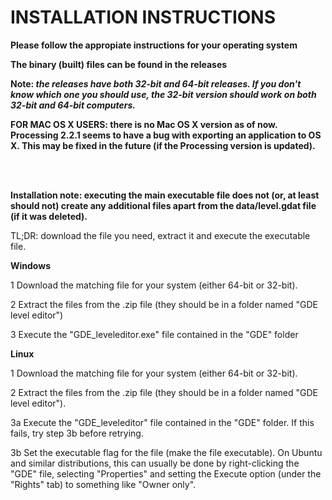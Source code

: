 # INSTALLATION INSTRUCTIONS

<b>Please follow the appropiate instructions for your operating system</b>

<b>The binary (built) files can be found in the releases</b>

<b>Note: <i>the releases have both 32-bit and 64-bit releases. If you don't know which one you should use, the 32-bit version should work on both 32-bit and 64-bit computers.</i></b>

<b>FOR MAC OS X USERS: there is no Mac OS X version as of now. Processing 2.2.1 seems to have a bug with exporting an application to OS X. This may be fixed in the future (if the Processing version is updated).</b>

<br></br>

<b>Installation note: executing the main executable file does not (or, at least should not) create any additional files apart from the data/level.gdat file (if it was deleted).</b>

TL;DR: download the file you need, extract it and execute the executable file.

<b>Windows</b>

1  Download the matching file for your system (either 64-bit or 32-bit).

2  Extract the files from the .zip file (they should be in a folder named "GDE level editor")

3  Execute the "GDE_leveleditor.exe" file contained in the "GDE" folder

<b>Linux</b>

1  Download the matching file for your system (either 64-bit or 32-bit).

2  Extract the files from the .zip file (they should be in a folder named "GDE level editor").

3a Execute the "GDE_leveleditor" file contained in the "GDE" folder. If this fails, try step 3b before retrying.

3b Set the executable flag for the file (make the file executable). On Ubuntu and similar distributions, this can usually be done by right-clicking the "GDE" file, selecting "Properties" and setting the Execute option (under the "Rights" tab) to something like "Owner only".
